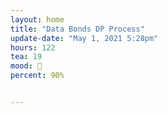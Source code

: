 ```yaml
---
layout: home
title: "Data Bonds DP Process"
update-date: "May 1, 2021 5:28pm"
hours: 122
tea: 19
mood: 🥳
percent: 90%


---
```




